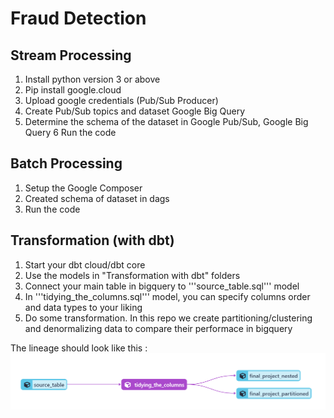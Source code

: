 # Fraud Detection

## Stream Processing

  1. Install python version 3 or above
  2. Pip install google.cloud
  3. Upload google credentials (Pub/Sub Producer)
  4. Create Pub/Sub topics and dataset Google Big Query
  5. Determine the schema of the dataset in Google Pub/Sub, Google Big Query
  6  Run the code
 
## Batch Processing

  1. Setup the Google Composer
  2. Created schema of dataset in dags
  3. Run the code

## Transformation (with dbt)
  
  1. Start your dbt cloud/dbt core
  2. Use the models in "Transformation with dbt" folders
  3. Connect your main table in bigquery to '''source_table.sql''' model
  4. In '''tidying_the_columns.sql''' model, you can specify columns order and data types to your liking
  5. Do some transformation. In this repo we create partitioning/clustering and denormalizing data to compare their performace in bigquery
  
  The lineage should look like this :
  ![](https://github.com/mhaniffajari/IYKRA_Fraud_Detection/blob/main/Transformation%20with%20dbt/lineage_graph.png)

